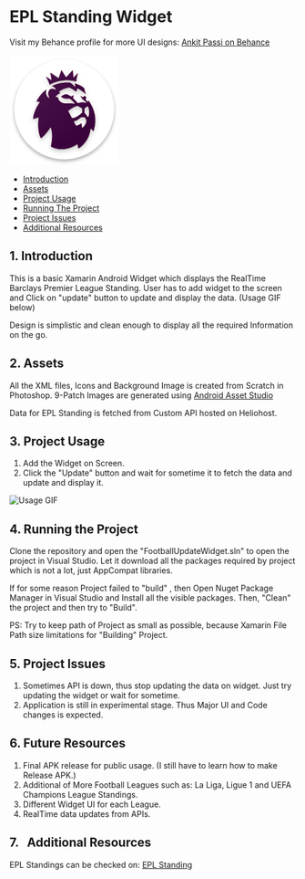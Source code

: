 # EPL Standing Widget

Visit my Behance profile for more UI designs: [Ankit Passi on Behance](https://www.behance.net/passiankitd8a0)

[![N|Solid](https://raw.githubusercontent.com/ankitpassi141/EPL-Standing-Widget/master/Release/EPL%20Logo%202.png?token=ARYE-eGBUIDWxufkR_Qi-VfKfePp3R7dks5aXxy4wA%3D%3D)](https://github.com/ankitpassi141/EPL-Standing-Widget)

* [Introduction](#1---introduction)
* [Assets](#2---assets)
* [Project Usage](#3---project-usage)
* [Running The Project](#4---running-the-project)
* [Project Issues](#5---project-issues)
* [Additional Resources](#6---additional-resources)

## 1.   Introduction

This is a basic Xamarin Android Widget which displays the RealTime Barclays Premier League Standing. User has to add widget to the screen and Click on "update" button to update and display the data. (Usage GIF below)

Design is simplistic and clean enough to display all the required Information on the go.


## 2.   Assets

All the XML files, Icons and Background Image is created from Scratch in Photoshop.
9-Patch Images are generated using [Android Asset Studio](https://romannurik.github.io/AndroidAssetStudio/index.html)

Data for EPL Standing is fetched from Custom API hosted on Heliohost.


## 3.   Project Usage

1. Add the Widget on Screen.
2. Click the "Update" button and wait for sometime it to fetch the data and update and display it.


![Usage GIF](https://github.com/ankitpassi141/EPL-Standing-Widget/blob/master/Release/How%20to%20initalise%20Widget.gif)


## 4.   Running the Project

Clone the repository and open the "FootballUpdateWidget.sln" to open the project in Visual Studio. Let it download all the packages required by project which is not a lot, just AppCompat libraries.

If for some reason Project failed to "build" , then Open Nuget Package Manager in Visual Studio and Install all the visible packages.
Then, "Clean" the project and then try to "Build".

PS: Try to keep path of Project as small as possible, because Xamarin File Path size limitations for "Building" Project.


## 5.   Project Issues

1. Sometimes API is down, thus stop updating the data on widget. Just try updating the widget or wait for sometime.
2. Application is still in experimental stage. Thus Major UI and Code changes is expected.


## 6.   Future Resources

1. Final APK release for public usage. (I still have to learn how to make Release APK.)
2. Additional of More Football Leagues such as: La Liga, Ligue 1 and UEFA Champions League Standings.
3. Different Widget UI for each League.
4. RealTime data updates from APIs.


## 7.   Additional Resources

EPL Standings can be checked on: [EPL Standing](https://www.google.com/search?q=epl+standing&rlz=1C1CHBF_enIN770IN770&oq=epl+standing+&aqs=chrome..69i57j69i60l3j0l2.3304j0j7&sourceid=chrome&ie=UTF-8#sie=lg;/g/11c74zg7g7;2;/m/02_tc;st;fp;1)
